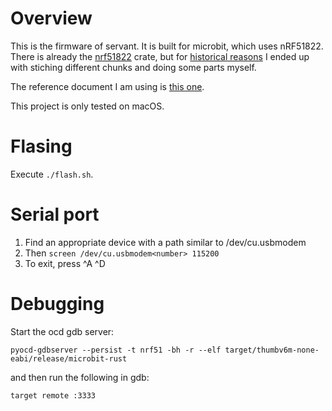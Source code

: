 # Overview

This is the firmware of servant. It is built for microbit, which uses nRF51822. There is already
the [nrf51822] crate, but for [historical reasons][nrf51#6] I ended up with stiching different 
chunks and doing some parts myself.

The reference document I am using is [this one][nRF51 RM].

This project is only tested on macOS.

# Flasing

Execute `./flash.sh`.

# Serial port

1. Find an appropriate device with a path similar to /dev/cu.usbmodem<number>
2. Then `screen /dev/cu.usbmodem<number> 115200`
3. To exit, press ^A ^D

# Debugging

Start the ocd gdb server:

```
pyocd-gdbserver --persist -t nrf51 -bh -r --elf target/thumbv6m-none-eabi/release/microbit-rust
```

and then run the following in gdb:

```
target remote :3333
```

[nRF51 RM]: https://infocenter.nordicsemi.com/pdf/nRF51_RM_v3.0.pdf
[nrf51822]: https://crates.io/crates/nrf51822
[nrf51#6]: https://github.com/nrf-rs/nrf51/issues/6
